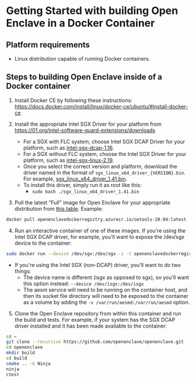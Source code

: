 # Getting Started with building Open Enclave in a Docker Container

## Platform requirements

- Linux distribution capable of running Docker containers.

## Steps to building Open Enclave inside of a Docker container

1. Install Docker CE by following these instructions: https://docs.docker.com/install/linux/docker-ce/ubuntu/#install-docker-ce

2. Install the appropriate Intel SGX Driver for your platform from https://01.org/intel-software-guard-extensions/downloads
    - For a SGX with FLC system, choose Intel SGX DCAP Driver for your platform, such as [intel-sgx-dcap-1.16](https://download.01.org/intel-sgx/sgx-dcap/1.16/).
    - For a SGX without FLC system, choose the Intel SGX Driver for your platform, such as [intel-sgx-linux-2.19](https://download.01.org/intel-sgx/sgx-linux/2.19/distro/).
    - Once you select the correct version and platform, download the driver named in the format of `sgx_linux_x64_driver_{VERSION}.bin`. For example, [sgx_linux_x64_driver_1.41.bin](https://download.01.org/intel-sgx/sgx-linux/2.18/distro/ubuntu20.04-server/sgx_linux_x64_driver_1.41.bin).
    - To install this driver, simply run it as root like this:
        - `sudo bash ./sgx_linux_x64_driver_1.41.bin`

3. Pull the latest "Full" image for Open Enclave for your appropriate distribution from [this table](https://github.com/openenclave/openenclave/blob/master/DOCKER_IMAGES.md). Example:
```bash
docker pull openenclavedockerregistry.azurecr.io/oetools-20.04:latest
```

4. Run an interactive container of one of these images. If you're using the Intel SGX DCAP driver, for example, you'll want to expose the /dev/sgx device to the container:
```bash
sudo docker run --device /dev/sgx:/dev/sgx -i -t openenclavedockerregistry.azurecr.io/oetools-20.04:latest bash
```
  - If you're using the Intel SGX (non-DCAP) driver, you'll want to do two things:
    - The device name is different (isgx as opposed to sgx), so you'll want this option instead:  `--device /dev/isgx:/dev/isgx`
    - The aesm service will need to be running on the container host, and then its socket file directory will need to be exposed to the container as a volume by adding the `-v /var/run/aesmd:/var/run/aesmd` option.

5. Clone the Open Enclave repository from within this container and run the build and tests. For example, if your system has the SGX DCAP driver installed and it has been made available to the container:
```bash
cd ~
git clone --recursive https://github.com/openenclave/openenclave.git
cd openenclave
mkdir build
cd build
cmake .. -G Ninja
ninja
ctest
```
